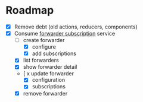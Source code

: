 # Roadmap

- [x] Remove debt (old actions, reducers, components)
- [x] Consume [forwarder subscription](https://github.com/octoblu/forwarder-subscription-service) service
  - [ ] create forwarder
    - [x] configure
    - [x] add subscriptions
  - [x] list forwarders
  - [x] show forwarder detail
  - [ x update forwarder
      - [x] configuration
      - [x] subscriptions
  - [x] remove forwarder
